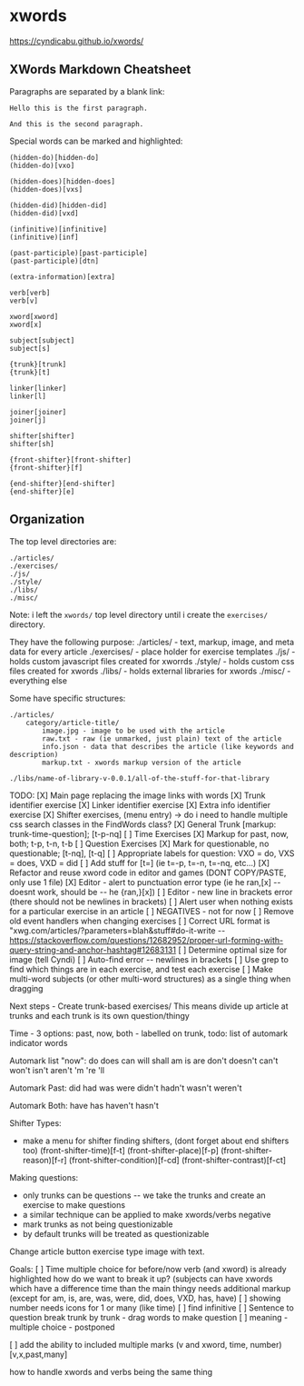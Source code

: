 # xwords
https://cyndicabu.github.io/xwords/

## XWords Markdown Cheatsheet

Paragraphs are separated by a blank link:

	Hello this is the first paragraph.

	And this is the second paragraph.

Special words can be marked and highlighted:

	(hidden-do)[hidden-do]
	(hidden-do)[vxo]

	(hidden-does)[hidden-does]
	(hidden-does)[vxs]

	(hidden-did)[hidden-did]
	(hidden-did)[vxd]

	(infinitive)[infinitive]
	(infinitive)[inf]

	(past-participle)[past-participle]
	(past-participle)[dtn]

	(extra-information)[extra]

	verb[verb]
	verb[v]

	xword[xword]
	xword[x]

	subject[subject]
	subject[s]

	{trunk}[trunk]
	{trunk}[t]

	linker[linker]
	linker[l]

	joiner[joiner]
	joiner[j]

	shifter[shifter]
	shifter[sh]
	
	{front-shifter}[front-shifter]
	{front-shifter}[f]

	{end-shifter}[end-shifter]
	{end-shifter}[e]


## Organization

The top level directories are:

	./articles/
	./exercises/
	./js/
	./style/
	./libs/
	./misc/

Note: i left the `xwords/` top level directory until i create the
`exercises/` directory.

They have the following purpose:
	./articles/ - text, markup, image, and meta data for every article
	./exercises/ - place holder for exercise templates
	./js/ - holds custom javascript files created for xworrds
	./style/ - holds custom css files created for xwords
	./libs/ - holds external libraries for xwords
	./misc/ - everything else

Some have specific structures:

	./articles/
		category/article-title/
			image.jpg - image to be used with the article
			raw.txt - raw (ie unmarked, just plain) text of the article 
			info.json - data that describes the article (like keywords and description)
			markup.txt - xwords markup version of the article

	./libs/name-of-library-v-0.0.1/all-of-the-stuff-for-that-library

TODO:
 [X] Main page replacing the image links with words
 [X] Trunk identifier exercise
 [X] Linker identifier exercise
 [X] Extra info identifier exercise
 [X] Shifter exercises, (menu entry) -> do i need to handle multiple css search classes in the FindWords class?
 [X] General Trunk [markup: trunk-time-question]; [t-p-nq]
 [ ] Time Exercises
     [X] Markup for past, now, both; t-p, t-n, t-b
 [ ] Question Exercises
     [X] Mark for questionable, no questionable; [t-nq], [t-q]
     [ ] Appropriate labels for question: VXO = do, VXS = does, VXD = did
 [ ] Add stuff for [t=] (ie t=-p, t=-n, t=-nq, etc...)
 [X] Refactor and reuse xword code in editor and games (DONT COPY/PASTE, only use 1 file)
 [X] Editor - alert to punctuation error type (ie he ran,[x] -- doesnt work, should be -- he {ran,}[x])
 [ ] Editor - new line in brackets error (there should not be newlines in brackets)
 [ ] Alert user when nothing exists for a particular exercise in an article
 [ ] NEGATIVES - not for now
 [ ] Remove old event handlers when changing exercises
 [ ] Correct URL format is "xwg.com/articles/?parameters=blah&stuff#do-it-write -- https://stackoverflow.com/questions/12682952/proper-url-forming-with-query-string-and-anchor-hashtag#12683131
 [ ] Determine optimal size for image (tell Cyndi)
 [ ] Auto-find error -- newlines in brackets
 [ ] Use grep to find which things are in each exercise, and test each exercise
 [ ] Make multi-word subjects (or other multi-word structures) as a single thing when dragging

 
Next steps - Create trunk-based exercises/
This means divide up article at trunks and each trunk is its own question/thingy

Time - 3 options: past, now, both - labelled on trunk, todo: list of automark indicator words

Automark list "now":
	do
	does
	can
	will
	shall
	am
	is
	are
	don't
	doesn't
	can't
	won't
	isn't
	aren't
	'm
	're
	'll

Automark Past:
	did
	had
	was
	were
	didn't
	hadn't
	wasn't
	weren't

Automark Both:
	have
	has
	haven't
	hasn't

Shifter Types:
 - make a menu for shifter finding shifters, (dont forget about end shifters too)
    (front-shifter-time)[f-t]
    (front-shifter-place)[f-p]
    (front-shifter-reason)[f-r]
    (front-shifter-condition)[f-cd]
    (front-shifter-contrast)[f-ct]

Making questions:
 - only trunks can be questions -- we take the trunks and create an exercise to make questions
 - a similar technique can be applied to make xwords/verbs negative
 - mark trunks as not being questionizable
 - by default trunks will be treated as questionizable

Change article button exercise type image with text.
 
Goals:
 [ ] Time
     multiple choice for before/now
     verb (and xword) is already highlighted
     how do we want to break it up? (subjects can have xwords which have a difference time than the main thingy
     needs additional markup (except for am, is, are, was, were, did, does, VXD, has, have)
 [ ] showing number
     needs icons for 1 or many (like time)
 [ ] find infinitive
 [ ] Sentence to question
     break trunk by trunk - drag words to make question
 [ ] meaning - multiple choice - postponed

 [ ] add the ability to included multiple marks
     (v and xword, time, number)[v,x,past,many]
 
 how to handle xwords and verbs being the same thing